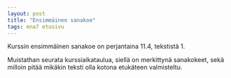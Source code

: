 ```yaml
---
layout: post
title: "Ensimmäinen sanakoe"
tags: ena7 etusivu
---
```


Kurssin ensimmäinen sanakoe on perjantaina 11.4, tekstistä 1. 

Muistathan seurata kurssiaikataulua, siellä on merkittynä sanakokeet, sekä milloin pitää mikäkin teksti olla kotona etukäteen valmisteltu.